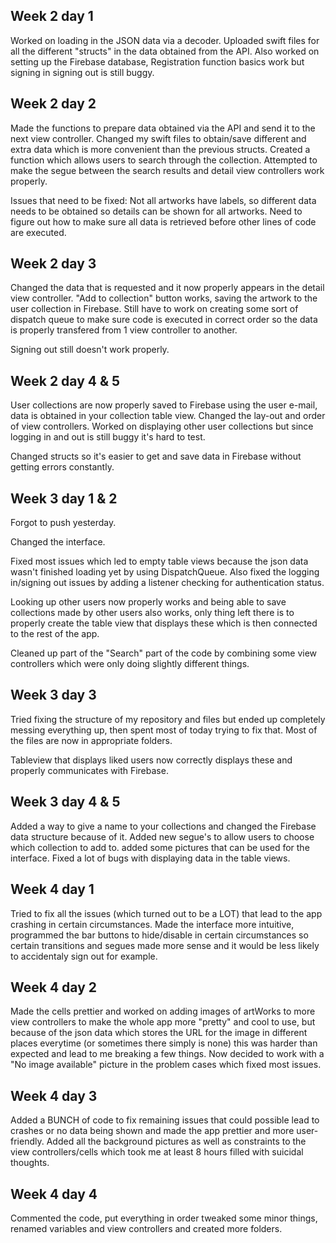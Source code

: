## Week 2 day 1

Worked on loading in the JSON data via a decoder. Uploaded swift files for all the different "structs" in the data obtained from the API. 
Also worked on setting up the Firebase database, Registration function basics work but signing in signing out is still buggy.

## Week 2 day 2

Made the functions to prepare data obtained via the API and send it to the next view controller. 
Changed my swift files to obtain/save different and extra data which is more convenient than the previous structs.
Created a function which allows users to search through the collection.
Attempted to make the segue between the search results and detail view controllers work properly.

Issues that need to be fixed: 
Not all artworks have labels, so different data needs to be obtained so details can be shown for all artworks.
Need to figure out how to make sure all data is retrieved before other lines of code are executed.

## Week 2 day 3

Changed the data that is requested and it now properly appears in the detail view controller.
"Add to collection" button works, saving the artwork to the user collection in Firebase.
Still have to work on creating some sort of dispatch queue to make sure code is executed in correct order so the data is properly transfered from 1 view controller to another.

Signing out still doesn't work properly.

## Week 2 day 4 & 5

User collections are now properly saved to Firebase using the user e-mail, data is obtained in your collection table view.
Changed the lay-out and order of view controllers. Worked on displaying other user collections but since logging in and out is still buggy it's hard to test. 

Changed structs so it's easier to get and save data in Firebase without getting errors constantly.

## Week 3 day 1 & 2

Forgot to push yesterday.

Changed the interface.

Fixed most issues which led to empty table views because the json data wasn't finished loading yet by using DispatchQueue. Also fixed the logging in/signing out issues by adding a listener checking for authentication status.

Looking up other users now properly works and being able to save collections made by other users also works, only thing left there is to properly create the table view that displays these which is then connected to the rest of the app.

Cleaned up part of the "Search" part of the code by combining some view controllers which were only doing slightly different things.

## Week 3 day 3

Tried fixing the structure of my repository and files but ended up completely messing everything up, then spent most of today trying to fix that. 
Most of the files are now in appropriate folders.

Tableview that displays liked users now correctly displays these and properly communicates with Firebase.

## Week 3 day 4 & 5

Added a way to give a name to your collections and changed the Firebase data structure because of it. Added new segue's to allow users to choose which collection to add to.
added some pictures that can be used for the interface. Fixed a lot of bugs with displaying data in the table views.

## Week 4 day 1

Tried to fix all the issues (which turned out to be a LOT) that lead to the app crashing in certain circumstances. 
Made the interface more intuitive, programmed the bar buttons to hide/disable in certain circumstances so certain transitions and segues made more sense and it would be less likely to accidentaly sign out for example. 

## Week 4 day 2 

Made the cells prettier and worked on adding images of artWorks to more view controllers to make the whole app more "pretty" and cool to use, but because of the json data which stores the URL for the image in different places everytime (or sometimes there simply is none) this was harder than expected and lead to me breaking a few things. Now decided to work with a "No image available" picture in the problem cases which fixed most issues. 

## Week 4 day 3

Added a BUNCH of code to fix remaining issues that could possible lead to crashes or no data being shown and made the app prettier and more user-friendly. 
Added all the background pictures as well as constraints to the view controllers/cells which took me at least 8 hours filled with suicidal thoughts. 

## Week 4 day 4

Commented the code, put everything in order tweaked some minor things, renamed variables and view controllers and created more folders. 








